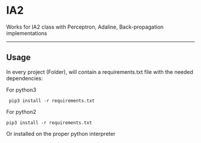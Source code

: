 # IA2
Works for IA2 class with Perceptron, Adaline, Back-propagation implementations

---
## Usage

In every project (Folder), will contain a requirements.txt file with the needed
dependencies:

For python3

`` pip3 install -r requirements.txt``


For python2

`` pip3 install -r requirements.txt ``

Or installed on the proper python interpreter
